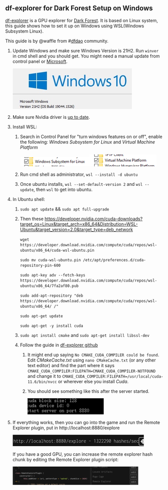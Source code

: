 ## df-explorer for Dark Forest Setup on Windows

[df-explorer]( https://github.com/guild-w/df-explorer) is a GPU explorer for [Dark Forest](https://zkga.me/). It is based on Linux system, this guide shows how to set it up on Windows using WSL(Windows Subsystem Linux).

This guide is by @waffle from #[dfdao]([discord.gg/aaHada53mQ](https://t.co/XDdUlzNW86)) community.

1. Update Windows and make sure Windows Version is 21H2. Run `winver` in cmd shell and you should get. You might need a manual update from control panel or [Microsoft](https://www.microsoft.com/en-us/software-download/windows10). 

   ![Win version](windows_version.jpg)

2. Make sure Nvidia driver is [up to date](https://www.nvidia.com/download/index.aspx).

3. Install WSL:

   1. Search in Control Panel for "turn windows features on or off", enable the following: *Windows Subsystem for Linux* and *Virtual Machine Platform*

      ![Windows Subsystem for Linux](windows_subsystem_linux.png)![Virtual Machine Platform](virtual_machine_platform.png)

   2. Run cmd shell as administrator, `wsl --install -d ubuntu`

   3. Once ubuntu installs, `wsl --set-default-version 2` and `wsl --update`, then `wsl` to get into ubuntu.

4. In Ubuntu shell:

   1. `sudo apt update` && `sudo apt full-upgrade`

   2. Then these https://developer.nvidia.com/cuda-downloads?target_os=Linux&target_arch=x86_64&Distribution=WSL-Ubuntu&target_version=2.0&target_type=deb_network 

      `wget https://developer.download.nvidia.com/compute/cuda/repos/wsl-ubuntu/x86_64/cuda-wsl-ubuntu.pin`

      `sudo mv cuda-wsl-ubuntu.pin /etc/apt/preferences.d/cuda-repository-pin-600`

      `sudo apt-key adv --fetch-keys https://developer.download.nvidia.com/compute/cuda/repos/wsl-ubuntu/x86_64/7fa2af80.pub`

      `sudo add-apt-repository "deb https://developer.download.nvidia.com/compute/cuda/repos/wsl-ubuntu/x86_64/ /"`

      `sudo apt-get update`

      `sudo apt-get -y install cuda`

   3. `sudo apt install cmake` and `sudo apt-get install libssl-dev`

   4. Follow the guide in [df-explorer github](https://github.com/guild-w/df-explorer)

      1. It might end up saying `No CMAKE_CUDA_COMPILER could be found`. Edit *CMakeCache.txt* using `nano CMakeCache.txt` (or any other text editor) and find the part where it says `CMAKE_CUDA_COMPILER:FILEPATH=CMAKE_CUDA_COMPILER-NOTFOUND` and change it to `CMAKE_CUDA_COMPILER:FILEPATH=/usr/local/cuda-11.6/bin/nvcc` or wherever else you install *Cuda*.

      2. You should see something like this after the server started.

         ![cuda_start_succeed](cuda_start_succeed.png)

5. If everything works, then you can go into the game and run the Remote Explorer plugin, put in http://localhost:8880/explore

   ![remote_explorer](remote_explorer.png)

   If you have a good GPU, you can increase the remote explorer hash chunk by editing the Remote Explorer plugin script:

   ![remote_execution_platform](remote_execution_platform.png)

